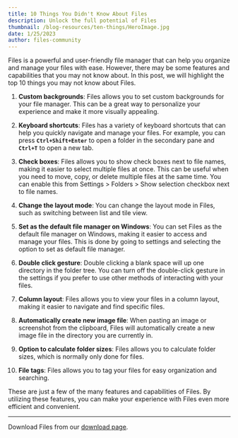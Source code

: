 ```yaml
---
title: 10 Things You Didn't Know About Files
description: Unlock the full potential of Files
thumbnail: /blog-resources/ten-things/HeroImage.jpg
date: 1/25/2023
author: files-community
---
```


Files is a powerful and user-friendly file manager that can help you organize and manage your files with ease. However, there may be some features and capabilities that you may not know about. In this post, we will highlight the top 10 things you may not know about Files.

1. **Custom backgrounds**: Files allows you to set custom backgrounds for your file manager. This can be a great way to personalize your experience and make it more visually appealing.

2. **Keyboard shortcuts**: Files has a variety of keyboard shortcuts that can help you quickly navigate and manage your files. For example, you can press **`Ctrl+Shift+Enter`** to open a folder in the secondary pane and **`Ctrl+T`** to open a new tab.

3. **Check boxes**: Files allows you to show check boxes next to file names, making it easier to select multiple files at once. This can be useful when you need to move, copy, or delete multiple files at the same time. You can enable this from Settings > Folders > Show selection checkbox next to file names. 

4. **Change the layout mode**: You can change the layout mode in Files, such as switching between list and tile view.

5. **Set as the default file manager on Windows**: You can set Files as the default file manager on Windows, making it easier to access and manage your files. This is done by going to settings and selecting the option to set as default file manager.

6. **Double click gesture**: Double clicking a blank space will up one directory in the folder tree. You can turn off the double-click gesture in the settings if you prefer to use other methods of interacting with your files.

7. **Column layout**: Files allows you to view your files in a column layout, making it easier to navigate and find specific files.

8. **Automatically create new image file**: When pasting an image or screenshot from the clipboard, Files will automatically create a new image file in the directory you are currently in.

9. **Option to calculate folder sizes**: Files allows you to calculate folder sizes, which is normally only done for files.

10. **File tags**: Files allows you to tag your files for easy organization and searching.

These are just a few of the many features and capabilities of Files. By utilizing these features, you can make your experience with Files even more efficient and convenient.

---
Download Files from our [download page](/download/).
